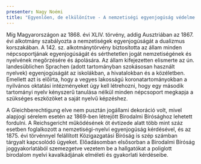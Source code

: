 ```yaml
---
presenter: Nagy Noémi
title: "Egyenlően, de elkülönítve - A nemzetiségi egyenjogúság védelme az ausztriai Birodalmi Bíróság alapjogi gyakorlatában"
---
```


Míg Magyarországon az 1868. évi XLIV. törvény, addig Ausztriában az 1867. évi alkotmány szabályozta a nemzetiségek egyenjogúságát a dualizmus korszakában. A 142. sz. alkotmánytörvény biztosította az állam minden népcsoportjának egyenjogúságát és sérthetetlen jogát nemzetiségének és nyelvének megőrzésére és ápolására. Az állam kifejezetten elismerte az ún. landesüblichen Sprachen (adott tartományban szokásosan használt nyelvek) egyenjogúságát az iskolákban, a hivatalokban és a közéletben. Emellett azt is előírta, hogy a vegyes lakosságú koronatartományokban a nyilvános oktatási intézményeket úgy kell létrehozni, hogy egy második tartományi nyelv kényszerű tanulása nélkül minden népcsoport megkapja a szükséges eszközöket a saját nyelvű képzéshez.

A Gleichberechtigung elve nem pusztán jogállami dekoráció volt, mivel alapjogi sérelem esetén az 1869-ben létrejött Birodalmi Bírósághoz lehetett fordulni. A Reichsgericht működésének öt évtizede alatt több mint száz esetben foglalkozott a nemzetiségi-nyelvi egyenjogúság kérdésével, és az 1875. évi törvénnyel felállított Közigazgatási Bíróság is szép számban tárgyalt kapcsolódó ügyeket. Előadásomban elsősorban a Birodalmi Bíróság joggyakorlatából szemezgetve vezetem be a hallgatókat a poliglott birodalom nyelvi kavalkádjának elméleti és gyakorlati kérdéseibe.
